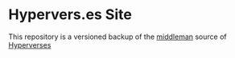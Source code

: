# Hypervers.es Site #

This repository is a versioned backup of the
[middleman](http://middlemanapp.com) source of [Hyperverses](http://www.hypervers.es)
